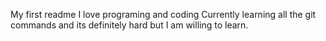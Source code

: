 My first readme
I love programing and coding
Currently learning all the git commands and its definitely hard but I am willing to learn.
